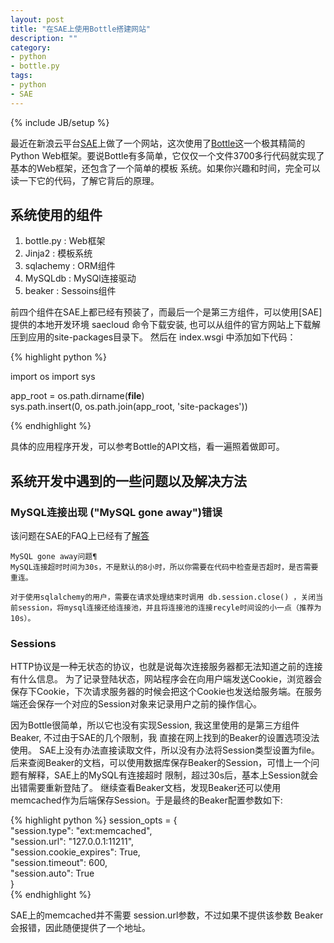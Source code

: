 ```yaml
---
layout: post
title: "在SAE上使用Bottle搭建网站"
description: ""
category: 
- python
- bottle.py
tags:
- python
- SAE
---
```

{% include JB/setup %}


最近在新浪云平台[SAE](http://sae.sina.com.cn)上做了一个网站，这次使用了[Bottle](http://www.bottlepy.org)这一个极其精简的Python 
Web框架。要说Bottle有多简单，它仅仅一个文件3700多行代码就实现了基本的Web框架，还包含了一个简单的模板
系统。如果你兴趣和时间，完全可以读一下它的代码，了解它背后的原理。

## 系统使用的组件

1. bottle.py : Web框架
2. Jinja2    : 模板系统
3. sqlachemy : ORM组件
4. MySQLdb   : MySQl连接驱动
5. beaker    : Sessoins组件

前四个组件在SAE上都已经有预装了，而最后一个是第三方组件，可以使用[SAE]提供的本地开发环境 saecloud 命令下载安装, 也可以从组件的官方网站上下载解压到应用的site-packages目录下。
然后在 index.wsgi 中添加如下代码：

{% highlight python %}

import os
import sys 

app_root = os.path.dirname(__file__)  
sys.path.insert(0, os.path.join(app_root, 'site-packages'))  

{% endhighlight %}


具体的应用程序开发，可以参考Bottle的API文档，看一遍照着做即可。 

## 系统开发中遇到的一些问题以及解决方法

###  MySQL连接出现 ("MySQL gone away")错误

 该问题在SAE的FAQ上已经有了[解答](http://sae.sina.com.cn/doc/python/faq.html#mysql-gone-away)

    MySQL gone away问题¶
    MySQL连接超时时间为30s，不是默认的8小时，所以你需要在代码中检查是否超时，是否需要重连。
    
    对于使用sqlalchemy的用户，需要在请求处理结束时调用 db.session.close() ，关闭当前session，将mysql连接还给连接池，并且将连接池的连接recyle时间设的小一点（推荐为10s）。

###  Sessions 

HTTP协议是一种无状态的协议，也就是说每次连接服务器都无法知道之前的连接有什么信息。
为了记录登陆状态，网站程序会在向用户端发送Cookie，浏览器会保存下Cookie，下次请求服务器的时候会把这个Cookie也发送给服务端。在服务端还会保存一个对应的Session对象来记录用户之前的操作信心。

因为Bottle很简单，所以它也没有实现Session, 我这里使用的是第三方组件Beaker, 不过由于SAE的几个限制，我
直接在网上找到的Beaker的设置选项没法使用。
SAE上没有办法直接读取文件，所以没有办法将Session类型设置为file。
后来查阅Beaker的文档，可以使用数据库保存Beaker的Session，可惜上一个问题有解释，SAE上的MySQL有连接超时
限制，超过30s后，基本上Session就会出错需要重新登陆了。
继续查看Beaker文档，发现Beaker还可以使用memcached作为后端保存Session。于是最终的Beaker配置参数如下:

{% highlight python %}
session_opts = {                                                                                     
    "session.type": "ext:memcached",                                                                 
    "session.url": "127.0.0.1:11211",                                                                
    "session.cookie_expires": True,                                                                  
    "session.timeout": 600,                                                                          
    "session.auto": True                                                                             
    }    
{% endhighlight %}

SAE上的memcached并不需要 session.url参数，不过如果不提供该参数 Beaker会报错，因此随便提供了一个地址。

